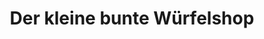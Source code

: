 ---
title: "Der kleine bunte Würfelshop"
url: /luebeck/der-kleine-bunte-wuerfelshop/
shop: Spiele
---